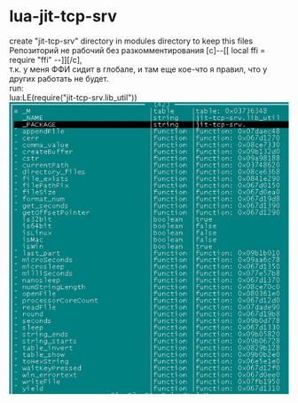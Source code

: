 # lua-jit-tcp-srv
create "jit-tcp-srv" directory in modules directory to keep this files<br />
Репозиторий не рабочий без разкомментирования [c]--[[ local ffi = require "ffi" --]][/c], <br />
т.к. у меня ФФИ  сидит в глобале, и там еще кое-что я правил, что у других работать не будет.<br />
run:<br />
lua:LE(require("jit-tcp-srv.lib_util"))<br />
<img src="Capture.JPG" />
